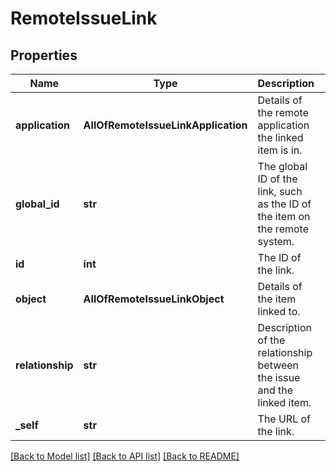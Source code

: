 # RemoteIssueLink

## Properties
Name | Type | Description | Notes
------------ | ------------- | ------------- | -------------
**application** | **AllOfRemoteIssueLinkApplication** | Details of the remote application the linked item is in. | [optional] 
**global_id** | **str** | The global ID of the link, such as the ID of the item on the remote system. | [optional] 
**id** | **int** | The ID of the link. | [optional] 
**object** | **AllOfRemoteIssueLinkObject** | Details of the item linked to. | [optional] 
**relationship** | **str** | Description of the relationship between the issue and the linked item. | [optional] 
**_self** | **str** | The URL of the link. | [optional] 

[[Back to Model list]](../README.md#documentation-for-models) [[Back to API list]](../README.md#documentation-for-api-endpoints) [[Back to README]](../README.md)

